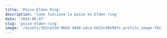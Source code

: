 ```yaml
---
title: 'Poise Elden Ring'
description: 'Como funciona la poise en Elden ring'
date: '2024-08-07'
slug: 'poise-elden-ring'
image: '/assets/365ce510-96b8-48d6-a4ca-bb22c96b99fc-profile_image-70x70.png'
---
```

